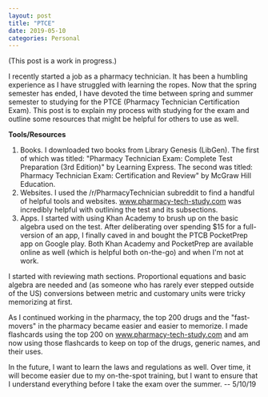 ```yaml
---
layout: post
title: "PTCE"
date: 2019-05-10
categories: Personal
---
```

(This post is a work in progress.)

I recently started a job as a pharmacy technician. It has been a humbling experience as I have struggled with learning the ropes. Now that the spring semester has ended, I have devoted the time between spring and summer semester to studying for the PTCE (Pharmacy Technician Certification Exam). This post is to explain my process with studying for the exam and outline some resources that might be helpful for others to use as well.

**Tools/Resources**
1. Books. I downloaded two books from Library Genesis (LibGen). The first of which was titled: "Pharmacy Technician Exam: Complete Test Preparation (3rd Edition)" by Learning Express. The second was titled: Pharmacy Technician Exam: Certification and Review" by McGraw Hill Education.
2. Websites. I used the /r/PharmacyTechnician subreddit to find a handful of helpful tools and websites. www.pharmacy-tech-study.com was incredibly helpful with outlining the test and its subsections.
3. Apps. I started with using Khan Academy to brush up on the basic algebra used on the test. After deliberating over spending $15 for a full-version of an app, I finally caved in and bought the PTCB PocketPrep app on Google play. Both Khan Academy and PocketPrep are available online as well (which is helpful both on-the-go) and when I'm not at work.

I started with reviewing math sections. Proportional equations and basic algebra are needed and (as someone who has rarely ever stepped outside of the US) conversions between metric and customary units were tricky memorizing at first.

As I continued working in the pharmacy, the top 200 drugs and the "fast-movers" in the pharmacy became easier and easier to memorize. I made flashcards using the top 200 on www.pharmacy-tech-study.com and am now using those flashcards to keep on top of the drugs, generic names, and their uses.

In the future, I want to learn the laws and regulations as well. Over time, it will become easier due to my on-the-spot training, but I want to ensure that I understand everything before I take the exam over the summer. -- 5/10/19

